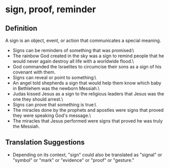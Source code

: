 # sign, proof, reminder

## Definition

A sign is an object, event, or action that communicates a special meaning.

* Signs can be reminders of something that was promised:\\
* The rainbow God created in the sky was a sign to remind people that he would never again destroy all life with a worldwide flood.\\
* God commanded the Israelites to circumcise their sons as a sign of his covenant with them.
* Signs can reveal or point to something:\\
* An angel told shepherds a sign that would help them know which baby in Bethlehem was the newborn Messiah.\\
* Judas kissed Jesus as a sign to the religious leaders that Jesus was the one they should arrest.\\
* Signs can prove that something is true:\\
* The miracles done by the prophets and apostles were signs that proved they were speaking God's message.\\
* The miracles that Jesus performed were signs that proved he was truly the Messiah.


## Translation Suggestions



* Depending on its context, "sign" could also be translated as "signal" or "symbol" or "mark" or "evidence" or "proof" or "gesture."